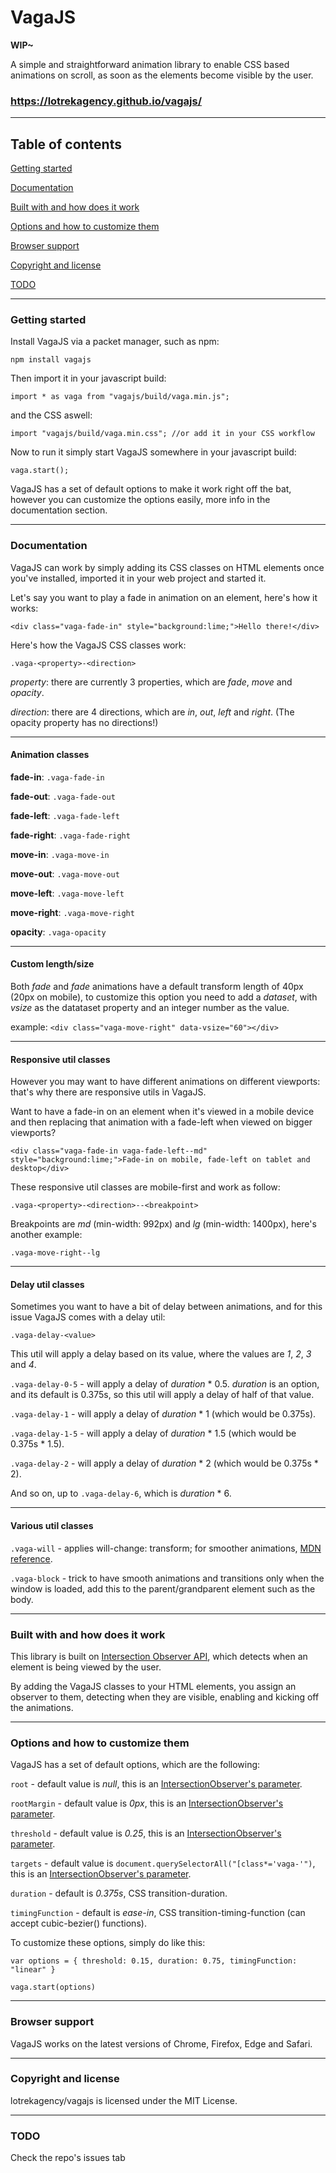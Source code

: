 # VagaJS

**WIP~**

A simple and straightforward animation library to enable CSS based animations on scroll, as soon as the elements become visible by the user.

### https://lotrekagency.github.io/vagajs/

---
## Table of contents

[Getting started](#getting-started)

[Documentation](#documentation)

[Built with and how does it work](#built-with-and-how-does-it-work)

[Options and how to customize them](#options-and-how-to-customize-them)

[Browser support](#browser-support)

[Copyright and license](#copyright-and-license)

[TODO](#todo)

---
### Getting started

Install VagaJS via a packet manager, such as npm:

`npm install vagajs`

Then import it in your javascript build:

`import * as vaga from "vagajs/build/vaga.min.js";`

and the CSS aswell:

`import "vagajs/build/vaga.min.css"; //or add it in your CSS workflow`

Now to run it simply start VagaJS somewhere in your javascript build:

`vaga.start();`

VagaJS has a set of default options to make it work right off the bat, however you can customize the options easily, more info in the documentation section.

---
### Documentation

VagaJS can work by simply adding its CSS classes on HTML elements once you've installed, imported it in your web project and started it.

Let's say you want to play a fade in animation on an element, here's how it works:

`<div class="vaga-fade-in" style="background:lime;">Hello there!</div>`

Here's how the VagaJS CSS classes work:

`.vaga-<property>-<direction>`

*property*: there are currently 3 properties, which are *fade*, *move* and *opacity*.

*direction*: there are 4 directions, which are *in*, *out*, *left* and *right*. 
(The opacity property has no directions!)

---
#### Animation classes

**fade-in**: `.vaga-fade-in`

**fade-out**: `.vaga-fade-out`

**fade-left**: `.vaga-fade-left`

**fade-right**: `.vaga-fade-right`


**move-in**: `.vaga-move-in`

**move-out**: `.vaga-move-out`

**move-left**: `.vaga-move-left`

**move-right**: `.vaga-move-right`


**opacity**: `.vaga-opacity`

---
#### Custom length/size

Both *fade* and *fade* animations have a default transform length of 40px (20px on mobile), to customize this option you need to add a *dataset*, with *vsize* as the datataset property and an integer number as the value.

example: `<div class="vaga-move-right" data-vsize="60"></div>`

---
#### Responsive util classes

However you may want to have different animations on different viewports: that's why there are responsive utils in VagaJS.

Want to have a fade-in on an element when it's viewed in a mobile device and then replacing that animation with a fade-left when viewed on bigger viewports?

`<div class="vaga-fade-in vaga-fade-left--md" style="background:lime;">Fade-in on mobile, fade-left on tablet and desktop</div>`

These responsive util classes are mobile-first and work as follow:

`.vaga-<property>-<direction>--<breakpoint>`

Breakpoints are *md* (min-width: 992px) and *lg* (min-width: 1400px), here's another example:

`.vaga-move-right--lg`

---
#### Delay util classes

Sometimes you want to have a bit of delay between animations, and for this issue VagaJS comes with a delay util:

`.vaga-delay-<value>`

This util will apply a delay based on its value, where the values are *1*, *2*, *3* and *4*.

`.vaga-delay-0-5` - will apply a delay of *duration* * 0.5. *duration* is an option, and its default is 0.375s, so this util will apply a delay of half of that value.

`.vaga-delay-1` - will apply a delay of *duration* * 1 (which would be 0.375s).

`.vaga-delay-1-5` - will apply a delay of *duration* * 1.5 (which would be 0.375s * 1.5).

`.vaga-delay-2` - will apply a delay of *duration* * 2 (which would be 0.375s * 2).

And so on, up to `.vaga-delay-6`, which is *duration* * 6.

---
#### Various util classes

`.vaga-will` - applies will-change: transform; for smoother animations, [MDN reference](https://developer.mozilla.org/en-US/docs/Web/CSS/will-change).

`.vaga-block` - trick to have smooth animations and transitions only when the window is loaded, add this to the parent/grandparent element such as the body.

---
### Built with and how does it work

This library is built on [Intersection Observer API](https://developer.mozilla.org/en-US/docs/Web/API/Intersection_Observer_API), which detects when an element is being viewed by the user. 

By adding the VagaJS classes to your HTML elements, you assign an observer to them, detecting when they are visible, enabling and kicking off the animations.

---
### Options and how to customize them

VagaJS has a set of default options, which are the following:

`root` - default value is *null*, this is an [IntersectionObserver's parameter](https://developer.mozilla.org/en-US/docs/Web/API/IntersectionObserver/IntersectionObserver#parameters).

`rootMargin` - default value is *0px*, this is an [IntersectionObserver's parameter](https://developer.mozilla.org/en-US/docs/Web/API/IntersectionObserver/IntersectionObserver#parameters).

`threshold` - default value is *0.25*, this is an [IntersectionObserver's parameter](https://developer.mozilla.org/en-US/docs/Web/API/IntersectionObserver/IntersectionObserver#parameters).

`targets` - default value is `document.querySelectorAll("[class*='vaga-'")`, this is an [IntersectionObserver's parameter](https://developer.mozilla.org/en-US/docs/Web/API/IntersectionObserver/IntersectionObserver#parameters).

`duration` - default is *0.375s*, CSS transition-duration.

`timingFunction` - default is *ease-in*, CSS transition-timing-function (can accept cubic-bezier() functions).

To customize these options, simply do like this:

`var options = {
  threshold: 0.15,
  duration: 0.75,
  timingFunction: "linear"
}`

`vaga.start(options)`

---
### Browser support

VagaJS works on the latest versions of Chrome, Firefox, Edge and Safari.

---
### Copyright and license

lotrekagency/vagajs is licensed under the MIT License.

---
### TODO

Check the repo's issues tab